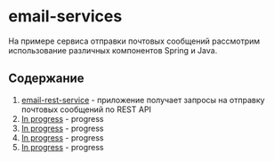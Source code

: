 # email-services

На примере сервиса отправки почтовых сообщений рассмотрим использование различных компонентов 
Spring и Java.

## Содержание
1. [email-rest-service](https://github.com/alexmnv03/java-core/tree/src/main/java) - приложение 
   получает запросы на отправку почтовых сообщений по REST API  
2. [In progress](https:) - progress
3. [In progress](https:) - progress
4. [In progress](https:) - progress
5. [In progress](https:) - progress
